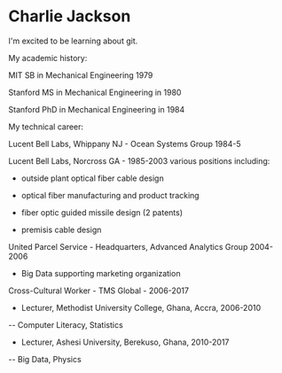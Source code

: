 # Charlie Jackson
I'm excited to be learning about git.

My academic history:

MIT SB in Mechanical Engineering 1979

Stanford MS in Mechanical Engineering in 1980

Stanford PhD in Mechanical Engineering in 1984

My technical career:

Lucent Bell Labs, Whippany NJ - Ocean Systems Group 1984-5

Lucent Bell Labs, Norcross GA - 1985-2003 various positions including:

-   outside plant optical fiber cable design
   
-   optical fiber manufacturing and product tracking
   
-   fiber optic guided missile design (2 patents)
   
-   premisis cable design
   
 United Parcel Service - Headquarters, Advanced Analytics Group 2004-2006
 
 -  Big Data supporting marketing organization
   
 Cross-Cultural Worker - TMS Global - 2006-2017
 
 - Lecturer, Methodist University College, Ghana, Accra, 2006-2010
 
 --  Computer Literacy, Statistics
   
 - Lecturer, Ashesi University, Berekuso, Ghana, 2010-2017
  
 --    Big Data, Physics
